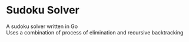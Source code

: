 # Sudoku Solver

A sudoku solver written in Go\
Uses a combination of process of elimination and recursive backtracking